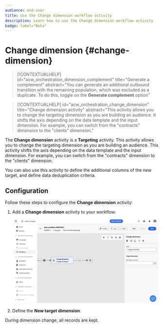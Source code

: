```yaml
---
audience: end-user
title: Use the Change dimension workflow activity
description: Learn how to use the Change dimension workflow activity
badge: label="Beta" 
---
```


# Change dimension {#change-dimension}

>[!CONTEXTUALHELP]
>id="acw_orchestration_dimension_complement"
>title="Generate a complement"
>abstract="You can generate an additional outbound transition with the remaining population, which was excluded as a duplicate. To do this, toggle on the **Generate complement** option"

>[!CONTEXTUALHELP]
>id="acw_orchestration_change_dimension"
>title="Change dimension activity"
>abstract="This activity allows you to change the targeting dimension as you are building an audience. It shifts the axis depending on the data template and the input dimension. For example, you can switch from the "contracts" dimension to the "clients" dimension."


The **Change dimension** activity is a **Targeting** activity. This activity allows you to change the targeting dimension as you are building an audience. This activity shifts the axis depending on the data template and the input dimension. For example, you can switch from the "contracts" dimension to the "clients" dimension.

You can also use this activity to define the additional columns of the new target, and define data deduplication criteria.

## Configuration

Follow these steps to configure the **Change dimension** activity:

1. Add a **Change dimension** activity to your workflow.

   ![](../assets/workflow-change-dimension.png)

1. Define the **New target dimension**.

During dimension change, all records are kept.